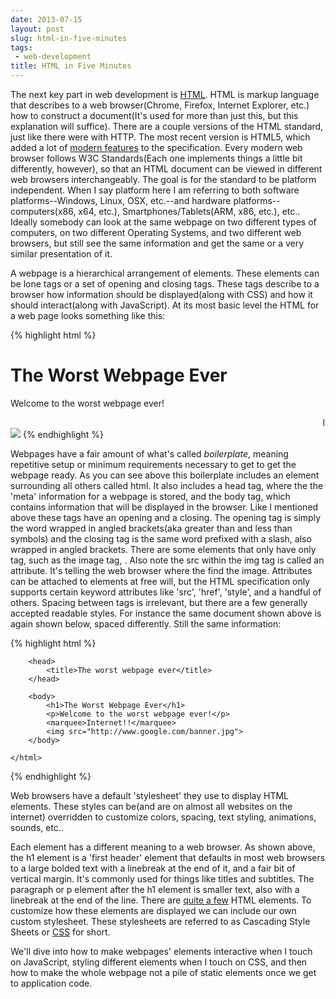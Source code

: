 ```yaml
---
date: 2013-07-15
layout: post
slug: html-in-five-minutes
tags:
 - web-development
title: HTML in Five Minutes
---
```


The next key part in web development is <a href="http://en.wikipedia.org/wiki/HTML">HTML</a>. HTML is markup language that describes to a web browser(Chrome, Firefox, Internet Explorer, etc.) how to construct a document(It's used for more than just this, but this explanation will suffice). There are a couple versions of the HTML standard, just like there were with HTTP. The most recent version is HTML5, which added a lot of <a href="http://en.wikipedia.org/wiki/HTML5#Features">modern features</a> to the specification. Every modern web browser follows W3C Standards(Each one implements things a little bit differently, however), so that an HTML document can be viewed in different web browsers interchangeably. The goal is for the standard to be platform independent. When I say platform here I am referring to both software platforms--Windows, Linux, OSX, etc.--and hardware platforms--computers(x86, x64, etc.), Smartphones/Tablets(ARM, x86, etc.), etc.. Ideally somebody can look at the same webpage on two different types of computers, on two different Operating Systems, and two different web browsers, but still see the same information and get the same or a very similar presentation of it. 


A webpage is a hierarchical arrangement of elements. These elements can be lone tags or a set of opening and closing tags. These tags describe to a browser how information should be displayed(along with CSS) and how it should interact(along with JavaScript). At its most basic level the HTML for a web page looks something like this:


{% highlight html %}
    <html>
    <head>
        <title>The Worst Webpage Ever</title>
    </head>
    <body>
        <h1>The Worst Webpage Ever</h1>
        <p>Welcome to the worst webpage ever!</p>
        <marquee>Internet!!</marquee>
        <img src="http://www.google.com/banner.jpg">
    </body>
    </html>
{% endhighlight %}


Webpages have a fair amount of what's called <i>boilerplate</i>, meaning repetitive setup or minimum requirements necessary to get to get the webpage ready. As you can see above this boilerplate includes an element surrounding all others called html. It also includes a head tag, where the the 'meta' information for a webpage is stored, and the body tag, which contains information that will be displayed in the browser. Like I mentioned above these tags have an opening and a closing. The opening tag is simply the word wrapped in angled brackets(aka greater than and less than symbols) and the closing tag is the same word prefixed with a slash, also wrapped in angled brackets. There are some elements that only have only tag, such as the image tag, <img>. Also note the src within the img tag is called an attribute. It's telling the web browser where the find the image. Attributes can be attached to elements at free will, but the HTML specification only supports certain keyword attributes like 'src', 'href', 'style', and a handful of others. Spacing between tags is irrelevant, but there are a few generally accepted readable styles. For instance the same document shown above is again shown below, spaced differently. Still the same information:


{% highlight html %}
    <html>

        <head>
            <title>The worst webpage ever</title>
        </head>

        <body>
            <h1>The Worst Webpage Ever</h1>
            <p>Welcome to the worst webpage ever!</p>
            <marquee>Internet!!</marquee>
            <img src="http://www.google.com/banner.jpg">
        </body>

    </html>
{% endhighlight %}


Web browsers have a default 'stylesheet' they use to display HTML elements. These styles can be(and are on almost all websites on the internet) overridden to customize colors, spacing, text styling, animations, sounds, etc..


Each element has a different meaning to a web browser. As shown above, the h1 element is a 'first header' element that defaults in most web browsers to a large bolded text with a linebreak at the end of it, and a fair bit of vertical margin. It's commonly used for things like titles and subtitles. The paragraph or p element after the h1 element is smaller text, also with a linebreak at the end of the line. There are <a href="http://en.wikipedia.org/wiki/HEAD_tag#List_of_all_HTML_elements">quite a few</a> HTML elements. To customize how these elements are displayed we can include our own custom stylesheet. These stylesheets are referred to as Cascading Style Sheets or <a href="http://en.wikipedia.org/wiki/Css">CSS</a> for short.


We'll dive into how to make webpages' elements interactive when I touch on JavaScript, styling different elements when I touch on CSS, and then how to make the whole webpage not a pile of static elements once we get to application code.
